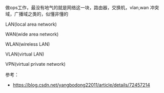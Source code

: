 做ops工作，最没有地气的就是网络这一块，路由器，交换机，vlan,wan 冲突域，广播域之类的，似懂非懂的




LAN(local area network)


WAN(wide area network)


WLAN(wireless LAN)


VLAN(virtual LAN) 


VPN(virtual private network)




参考：
- https://blog.csdn.net/yangbodong22011/article/details/72457214


